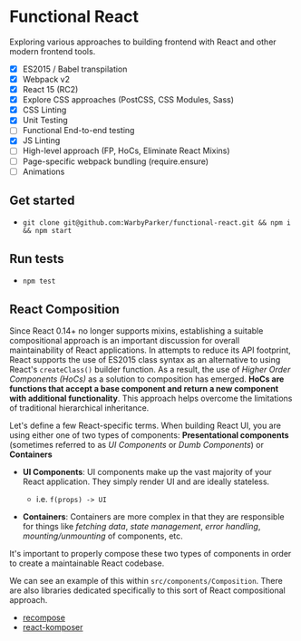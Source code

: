 Functional React
================

Exploring various approaches to building frontend with React and other modern frontend tools.

- [x] ES2015 / Babel transpilation
- [x] Webpack v2
- [x] React 15 (RC2)
- [x] Explore CSS approaches (PostCSS, CSS Modules, Sass)
- [x] CSS Linting
- [x] Unit Testing
- [ ] Functional End-to-end testing
- [x] JS Linting
- [ ] High-level approach (FP, HoCs, Eliminate React Mixins)
- [ ] Page-specific webpack bundling (require.ensure)
- [ ] Animations

## Get started

* `git clone git@github.com:WarbyParker/functional-react.git && npm i && npm start`

## Run tests

* `npm test`

## React Composition

Since React 0.14+ no longer supports mixins, establishing a suitable compositional approach is an important discussion for overall maintainability of React applications. In attempts to reduce its API footprint, React supports the use of ES2015 class syntax as an alternative to using React's `createClass()` builder function. As a result, the use of *Higher Order Components (HoCs)* as a solution to composition has emerged. **HoCs are functions that accept a base component and return a new component with additional functionality**. This approach helps overcome the limitations of traditional hierarchical inheritance.

Let's define a few React-specific terms. When building React UI, you are using either one of two types of components: **Presentational components** (sometimes referred to as *UI Components* or *Dumb Components*) or **Containers**

- **UI Components**: UI components make up the vast majority of your React application. They simply render UI and are ideally stateless.
  - i.e. `f(props) -> UI`

- **Containers**: Containers are more complex in that they are responsible for things like *fetching data*, *state management*, *error handling*, *mounting/unmounting* of components, etc.

It's important to properly compose these two types of components in order to create a maintainable React codebase.

We can see an example of this within `src/components/Composition`. There are also libraries dedicated specifically to this sort of React compositional approach.

- [recompose](https://github.com/acdlite/recompose)
- [react-komposer](https://github.com/kadirahq/react-komposer)
